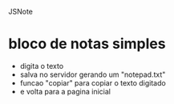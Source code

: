  JSNote
# bloco de notas simples

* digita o texto
* salva no servidor gerando um "notepad.txt"</br>
* funcao "copiar" para copiar o texto digitado</br>
* e volta para a pagina inicial</br>
